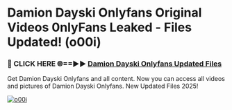 # Damion Dayski Onlyfans Original Videos 0nlyFans Leaked - Files Updated! (o00i)

<h3>🔴 CLICK HERE 🌐==►► <a href="https://tinyurl.com/ehrbuxhb" rel="nofollow">Damion Dayski Onlyfans Updated Files</a></h3>

Get Damion Dayski Onlyfans and all content. Now you can access all videos and pictures of Damion Dayski Onlyfans. New Updated Files 2025!

[![o00i](https://i.imgur.com/lVYEuWS.gif)](https://tinyurl.com/ehrbuxhb)
